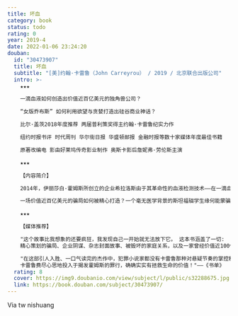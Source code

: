 ```yaml
---
title: 坏血
category: book
status: todo
rating: 0
year: 2019-4
date: 2022-01-06 23:24:20
douban:
  id: "30473907"
  title: 坏血
  subtitle: "[美]约翰·卡雷鲁（John Carreyrou） / 2019 / 北京联合出版公司"
  intro: >-
    ★★★

    一滴血液如何创造出价值近百亿美元的独角兽公司？

    “女版乔布斯” 如何利用欲望与贪婪打造出硅谷商业神话？

    比尔·盖茨2018年度推荐 两届普利策奖得主约翰·卡雷鲁纪实力作

    纽约时报书评 时代周刊 华尔街日报 华盛顿邮报 金融时报等数十家媒体年度最佳书籍

    原著改编电 影由好莱坞传奇影业制作 奥斯卡影后詹妮弗·劳伦斯主演

    ★★★

    【内容简介】

    2014年，伊丽莎白·霍姆斯所创立的企业希拉洛斯由于其革命性的血液检测技术——在一滴血上进行两百多项专业检测——在短短十年间成长为硅谷最具商业价值的独角兽公司。霍姆斯本人更是跻身全美四百大富豪榜，入选《时代》杂志影响全球的百大人物，一跃成为硅谷第一位亿万女性创业家。希拉洛斯的身后隐藏着豪华阵容的董事会成员——美国前国务卿乔治·舒尔茨、亨利·基辛格，媒体大亨鲁伯特·默多克，甲骨文创始人拉里·埃里森，传奇创投家唐纳德·卢卡斯等。就在人们期待着希拉洛斯成长为下一个苹果或者谷歌时，一个真相逐渐显现——希拉洛斯所声称的革命技术是假的，这个商业神话内核的只有一个，那就是谎言。

    一场价值近百亿美元的骗局如何被精心打造？一个毫无医学背景的斯坦福辍学生缘何能蒙骗住一众美国政商界大佬？两届普利策新闻奖得主约翰·卡雷鲁不畏威胁、追踪，以冷静的笔触和完整的细节，揭露了这个自安然公司之后规模最大的企业诈骗案内幕。《书单》杂志盛赞道：“卡雷鲁费尽心思地投入于揭发霍姆斯的罪行，确确实实有拯救生命的价值！”

    ★★★

    【媒体推荐】

    "这个故事比我想象的还要疯狂，我发现自己一开始就无法放下它。 这本书涵盖了一切:
    精心策划的骗局、企业阴谋、杂志封面故事、被毁坏的家庭关系，以及一家曾经价值近100亿美元的公司的崩溃。" ——比尔 · 盖茨

    "在这部引人入胜、一口气读完的杰作中，犯罪小说家都没有卡雷鲁那种对悬疑节奏的掌控和人物性格多样性发展的敏锐感觉... ..
    卡雷鲁费尽心思地投入于揭发霍姆斯的罪行，确确实实有拯救生命的价值！"——《书单》
  rating: 8
  cover: https://img9.doubanio.com/view/subject/l/public/s32288675.jpg
  link: https://book.douban.com/subject/30473907/
---
```


Via tw nishuang
